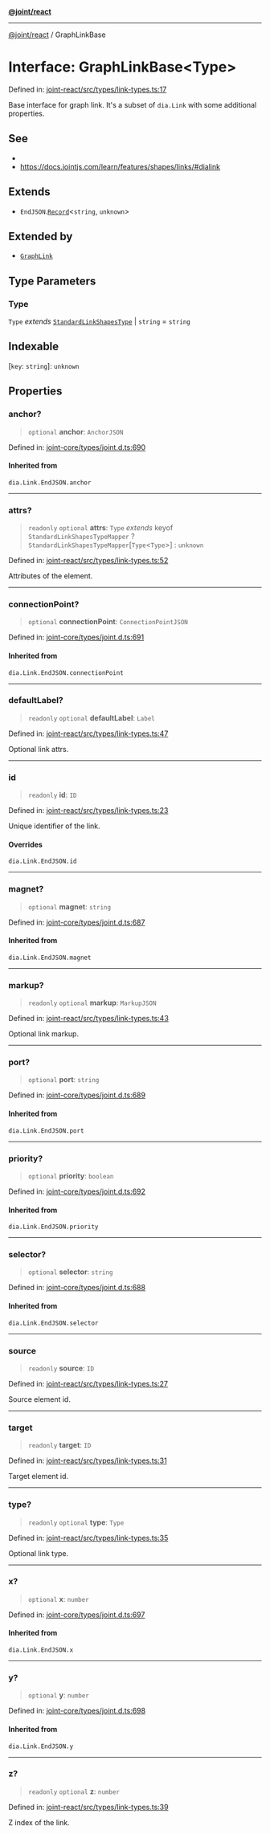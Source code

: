 [**@joint/react**](../README.md)

***

[@joint/react](../README.md) / GraphLinkBase

# Interface: GraphLinkBase\<Type\>

Defined in: [joint-react/src/types/link-types.ts:17](https://github.com/samuelgja/joint/blob/main/packages/joint-react/src/types/link-types.ts#L17)

Base interface for graph link.
It's a subset of `dia.Link` with some additional properties.

## See

 - 
 - https://docs.jointjs.com/learn/features/shapes/links/#dialink

## Extends

- `EndJSON`.[`Record`](https://www.typescriptlang.org/docs/handbook/utility-types.html#recordkeys-type)\<`string`, `unknown`\>

## Extended by

- [`GraphLink`](GraphLink.md)

## Type Parameters

### Type

`Type` *extends* [`StandardLinkShapesType`](../type-aliases/StandardLinkShapesType.md) \| `string` = `string`

## Indexable

\[`key`: `string`\]: `unknown`

## Properties

### anchor?

> `optional` **anchor**: `AnchorJSON`

Defined in: [joint-core/types/joint.d.ts:690](https://github.com/samuelgja/joint/blob/main/packages/joint-core/types/joint.d.ts#L690)

#### Inherited from

`dia.Link.EndJSON.anchor`

***

### attrs?

> `readonly` `optional` **attrs**: `Type` *extends* keyof `StandardLinkShapesTypeMapper` ? `StandardLinkShapesTypeMapper`\[`Type`\<`Type`\>\] : `unknown`

Defined in: [joint-react/src/types/link-types.ts:52](https://github.com/samuelgja/joint/blob/main/packages/joint-react/src/types/link-types.ts#L52)

Attributes of the element.

***

### connectionPoint?

> `optional` **connectionPoint**: `ConnectionPointJSON`

Defined in: [joint-core/types/joint.d.ts:691](https://github.com/samuelgja/joint/blob/main/packages/joint-core/types/joint.d.ts#L691)

#### Inherited from

`dia.Link.EndJSON.connectionPoint`

***

### defaultLabel?

> `readonly` `optional` **defaultLabel**: `Label`

Defined in: [joint-react/src/types/link-types.ts:47](https://github.com/samuelgja/joint/blob/main/packages/joint-react/src/types/link-types.ts#L47)

Optional link attrs.

***

### id

> `readonly` **id**: `ID`

Defined in: [joint-react/src/types/link-types.ts:23](https://github.com/samuelgja/joint/blob/main/packages/joint-react/src/types/link-types.ts#L23)

Unique identifier of the link.

#### Overrides

`dia.Link.EndJSON.id`

***

### magnet?

> `optional` **magnet**: `string`

Defined in: [joint-core/types/joint.d.ts:687](https://github.com/samuelgja/joint/blob/main/packages/joint-core/types/joint.d.ts#L687)

#### Inherited from

`dia.Link.EndJSON.magnet`

***

### markup?

> `readonly` `optional` **markup**: `MarkupJSON`

Defined in: [joint-react/src/types/link-types.ts:43](https://github.com/samuelgja/joint/blob/main/packages/joint-react/src/types/link-types.ts#L43)

Optional link markup.

***

### port?

> `optional` **port**: `string`

Defined in: [joint-core/types/joint.d.ts:689](https://github.com/samuelgja/joint/blob/main/packages/joint-core/types/joint.d.ts#L689)

#### Inherited from

`dia.Link.EndJSON.port`

***

### priority?

> `optional` **priority**: `boolean`

Defined in: [joint-core/types/joint.d.ts:692](https://github.com/samuelgja/joint/blob/main/packages/joint-core/types/joint.d.ts#L692)

#### Inherited from

`dia.Link.EndJSON.priority`

***

### selector?

> `optional` **selector**: `string`

Defined in: [joint-core/types/joint.d.ts:688](https://github.com/samuelgja/joint/blob/main/packages/joint-core/types/joint.d.ts#L688)

#### Inherited from

`dia.Link.EndJSON.selector`

***

### source

> `readonly` **source**: `ID`

Defined in: [joint-react/src/types/link-types.ts:27](https://github.com/samuelgja/joint/blob/main/packages/joint-react/src/types/link-types.ts#L27)

Source element id.

***

### target

> `readonly` **target**: `ID`

Defined in: [joint-react/src/types/link-types.ts:31](https://github.com/samuelgja/joint/blob/main/packages/joint-react/src/types/link-types.ts#L31)

Target element id.

***

### type?

> `readonly` `optional` **type**: `Type`

Defined in: [joint-react/src/types/link-types.ts:35](https://github.com/samuelgja/joint/blob/main/packages/joint-react/src/types/link-types.ts#L35)

Optional link type.

***

### x?

> `optional` **x**: `number`

Defined in: [joint-core/types/joint.d.ts:697](https://github.com/samuelgja/joint/blob/main/packages/joint-core/types/joint.d.ts#L697)

#### Inherited from

`dia.Link.EndJSON.x`

***

### y?

> `optional` **y**: `number`

Defined in: [joint-core/types/joint.d.ts:698](https://github.com/samuelgja/joint/blob/main/packages/joint-core/types/joint.d.ts#L698)

#### Inherited from

`dia.Link.EndJSON.y`

***

### z?

> `readonly` `optional` **z**: `number`

Defined in: [joint-react/src/types/link-types.ts:39](https://github.com/samuelgja/joint/blob/main/packages/joint-react/src/types/link-types.ts#L39)

Z index of the link.
